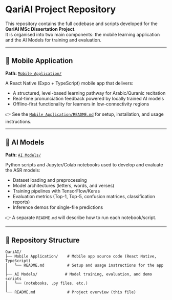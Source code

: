 # QariAI Project Repository

This repository contains the full codebase and scripts developed for the **QariAI MSc Dissertation Project**.  
It is organised into two main components: the mobile learning application and the AI Models for training and evaluation.

---

## 📱 Mobile Application
**Path:** [`Mobile Application/`](./Mobile%20Application)

A React Native (Expo + TypeScript) mobile app that delivers:
- A structured, level-based learning pathway for Arabic/Quranic recitation
- Real-time pronunciation feedback powered by locally trained AI models
- Offline-first functionality for learners in low-connectivity regions

👉 See the [`Mobile Application/README.md`](./Mobile%20Application/README.md) for setup, installation, and usage instructions.

---

## 🤖 AI Models
**Path:** [`AI Models/`](./AI%20Models)

Python scripts and Jupyter/Colab notebooks used to develop and evaluate the ASR models:
- Dataset loading and preprocessing
- Model architectures (letters, words, and verses)
- Training pipelines with TensorFlow/Keras
- Evaluation metrics (Top-1, Top-5, confusion matrices, classification reports)
- Inference demos for single-file predictions

👉 A separate `README.md` will describe how to run each notebook/script.

---

## 📂 Repository Structure
```plaintext
QariAI/
├── Mobile Application/    # Mobile app source code (React Native, TypeScript)
│   └── README.md          # Setup and usage instructions for the app
│
├── AI Models/            # Model training, evaluation, and demo scripts
│   └── (notebooks, .py files, etc.)
│
└── README.md              # Project overview (this file)
